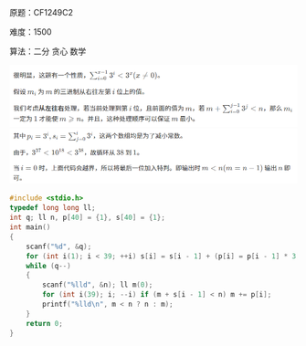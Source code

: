 原题：CF1249C2

难度：1500

算法：二分 贪心 数学

![alt text](image.png)
![alt text](image-1.png)
```cpp
#include <stdio.h>
typedef long long ll;
int q; ll n, p[40] = {1}, s[40] = {1}; 
int main()
{
	scanf("%d", &q);
	for (int i(1); i < 39; ++i) s[i] = s[i - 1] + (p[i] = p[i - 1] * 3);
	while (q--)
   	{
		scanf("%lld", &n); ll m(0);
		for (int i(39); i; --i) if (m + s[i - 1] < n) m += p[i];
		printf("%lld\n", m < n ? n : m);
	}
    return 0;
}
```